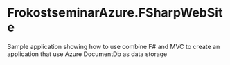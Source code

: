 # FrokostseminarAzure.FSharpWebSite
Sample application showing how to use combine F# and MVC to create an application
that use Azure DocumentDb as data storage
